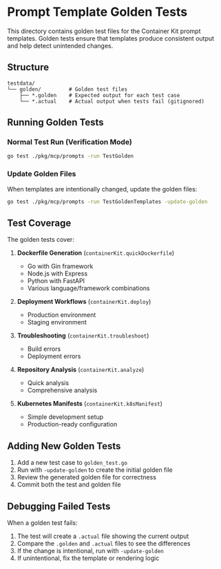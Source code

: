 # Prompt Template Golden Tests

This directory contains golden test files for the Container Kit prompt templates. Golden tests ensure that templates produce consistent output and help detect unintended changes.

## Structure

```
testdata/
└── golden/         # Golden test files
    ├── *.golden    # Expected output for each test case
    └── *.actual    # Actual output when tests fail (gitignored)
```

## Running Golden Tests

### Normal Test Run (Verification Mode)
```bash
go test ./pkg/mcp/prompts -run TestGolden
```

### Update Golden Files
When templates are intentionally changed, update the golden files:
```bash
go test ./pkg/mcp/prompts -run TestGoldenTemplates -update-golden
```

## Test Coverage

The golden tests cover:

1. **Dockerfile Generation** (`containerKit.quickDockerfile`)
   - Go with Gin framework
   - Node.js with Express
   - Python with FastAPI
   - Various language/framework combinations

2. **Deployment Workflows** (`containerKit.deploy`)
   - Production environment
   - Staging environment

3. **Troubleshooting** (`containerKit.troubleshoot`)
   - Build errors
   - Deployment errors

4. **Repository Analysis** (`containerKit.analyze`)
   - Quick analysis
   - Comprehensive analysis

5. **Kubernetes Manifests** (`containerKit.k8sManifest`)
   - Simple development setup
   - Production-ready configuration

## Adding New Golden Tests

1. Add a new test case to `golden_test.go`
2. Run with `-update-golden` to create the initial golden file
3. Review the generated golden file for correctness
4. Commit both the test and golden file

## Debugging Failed Tests

When a golden test fails:

1. The test will create a `.actual` file showing the current output
2. Compare the `.golden` and `.actual` files to see the differences
3. If the change is intentional, run with `-update-golden`
4. If unintentional, fix the template or rendering logic